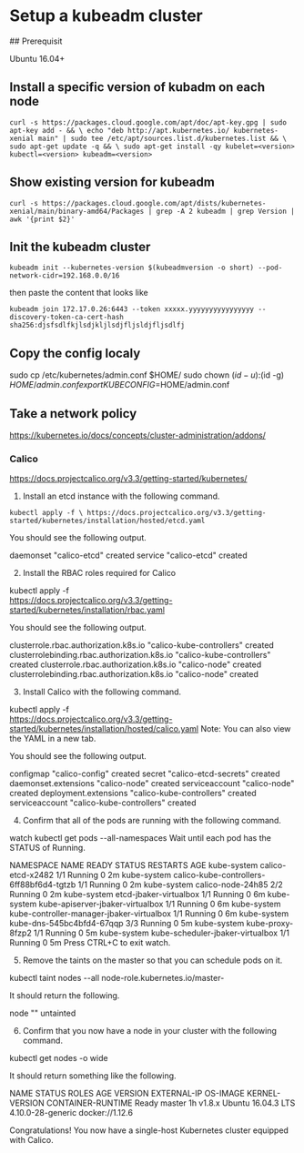 # Setup a kubeadm cluster

## Prerequisit

Ubuntu 16.04+

## Install a specific version of kubadm on each node
`curl -s https://packages.cloud.google.com/apt/doc/apt-key.gpg | sudo apt-key add - && \
  echo "deb http://apt.kubernetes.io/ kubernetes-xenial main" | sudo tee /etc/apt/sources.list.d/kubernetes.list && \
  sudo apt-get update -q && \
  sudo apt-get install -qy kubelet=<version> kubectl=<version> kubeadm=<version>`

## Show existing version for kubeadm
`curl -s https://packages.cloud.google.com/apt/dists/kubernetes-xenial/main/binary-amd64/Packages | grep -A 2 kubeadm | grep Version | awk '{print $2}'`

## Init the kubeadm cluster
`kubeadm init --kubernetes-version $(kubeadmversion -o short) --pod-network-cidr=192.168.0.0/16`

then paste the content that looks like 

`kubeadm join 172.17.0.26:6443 --token xxxxx.yyyyyyyyyyyyyyyy --discovery-token-ca-cert-hash sha256:djsfsdlfkjlsdjkljlsdjfljsldjfljsdlfj`


## Copy the config localy

sudo cp /etc/kubernetes/admin.conf $HOME/
sudo chown $(id -u):$(id -g) $HOME/admin.conf
export KUBECONFIG=$HOME/admin.conf

## Take a network policy 

https://kubernetes.io/docs/concepts/cluster-administration/addons/

### Calico 

https://docs.projectcalico.org/v3.3/getting-started/kubernetes/

1. Install an etcd instance with the following command.

`kubectl apply -f \
https://docs.projectcalico.org/v3.3/getting-started/kubernetes/installation/hosted/etcd.yaml`

You should see the following output.

daemonset "calico-etcd" created
service "calico-etcd" created

2. Install the RBAC roles required for Calico

kubectl apply -f \
https://docs.projectcalico.org/v3.3/getting-started/kubernetes/installation/rbac.yaml

You should see the following output.

clusterrole.rbac.authorization.k8s.io "calico-kube-controllers" created
clusterrolebinding.rbac.authorization.k8s.io "calico-kube-controllers" created
clusterrole.rbac.authorization.k8s.io "calico-node" created
clusterrolebinding.rbac.authorization.k8s.io "calico-node" created

3. Install Calico with the following command.

kubectl apply -f \
https://docs.projectcalico.org/v3.3/getting-started/kubernetes/installation/hosted/calico.yaml
Note: You can also view the YAML in a new tab.

You should see the following output.

configmap "calico-config" created
secret "calico-etcd-secrets" created
daemonset.extensions "calico-node" created
serviceaccount "calico-node" created
deployment.extensions "calico-kube-controllers" created
serviceaccount "calico-kube-controllers" created

4. Confirm that all of the pods are running with the following command.

watch kubectl get pods --all-namespaces
Wait until each pod has the STATUS of Running.

NAMESPACE    NAME                                       READY  STATUS   RESTARTS  AGE
kube-system  calico-etcd-x2482                          1/1    Running  0         2m
kube-system  calico-kube-controllers-6ff88bf6d4-tgtzb   1/1    Running  0         2m
kube-system  calico-node-24h85                          2/2    Running  0         2m
kube-system  etcd-jbaker-virtualbox                     1/1    Running  0         6m
kube-system  kube-apiserver-jbaker-virtualbox           1/1    Running  0         6m
kube-system  kube-controller-manager-jbaker-virtualbox  1/1    Running  0         6m
kube-system  kube-dns-545bc4bfd4-67qqp                  3/3    Running  0         5m
kube-system  kube-proxy-8fzp2                           1/1    Running  0         5m
kube-system  kube-scheduler-jbaker-virtualbox           1/1    Running  0         5m
Press CTRL+C to exit watch.

5. Remove the taints on the master so that you can schedule pods on it.

kubectl taint nodes --all node-role.kubernetes.io/master-

It should return the following.

node "<your-hostname>" untainted

6. Confirm that you now have a node in your cluster with the following command.

kubectl get nodes -o wide

It should return something like the following.

NAME             STATUS  ROLES   AGE  VERSION  EXTERNAL-IP  OS-IMAGE            KERNEL-VERSION     CONTAINER-RUNTIME
<your-hostname>  Ready   master  1h   v1.8.x   <none>       Ubuntu 16.04.3 LTS  4.10.0-28-generic  docker://1.12.6

Congratulations! You now have a single-host Kubernetes cluster equipped with Calico.